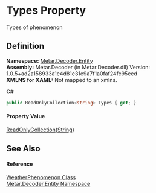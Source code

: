 # Types Property


Types of phenomenon



## Definition
**Namespace:** <a href="N_Metar_Decoder_Entity.md">Metar.Decoder.Entity</a>  
**Assembly:** Metar.Decoder (in Metar.Decoder.dll) Version: 1.0.5+ad2a158933a1e4d81e31e9a7f1a0faf24fc95eed  
**XMLNS for XAML:** Not mapped to an xmlns.

**C#**
``` C#
public ReadOnlyCollection<string> Types { get; }
```



#### Property Value
<a href="https://learn.microsoft.com/dotnet/api/system.collections.objectmodel.readonlycollection-1" target="_blank" rel="noopener noreferrer">ReadOnlyCollection</a>(<a href="https://learn.microsoft.com/dotnet/api/system.string" target="_blank" rel="noopener noreferrer">String</a>)

## See Also


#### Reference
<a href="T_Metar_Decoder_Entity_WeatherPhenomenon.md">WeatherPhenomenon Class</a>  
<a href="N_Metar_Decoder_Entity.md">Metar.Decoder.Entity Namespace</a>  
